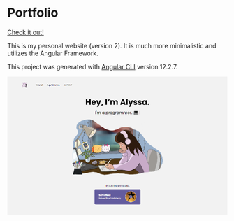 # Portfolio
[Check it out!](https://alyssagao.me/home)

This is my personal website (version 2). It is much more minimalistic and utilizes the Angular Framework.

This project was generated with [Angular CLI](https://github.com/angular/angular-cli) version 12.2.7.

![Example screenshot](./screenshots/Homepage.png) 
